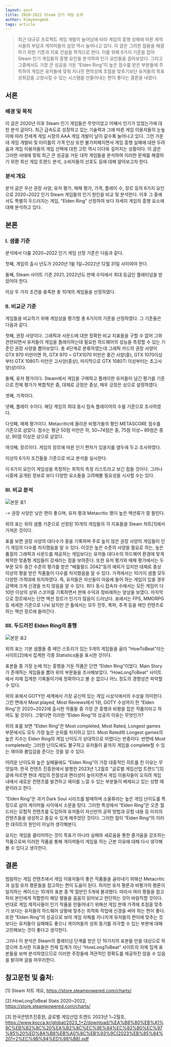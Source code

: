 ```yaml
---
layout: post
title: 2020~2022 Steam 인기 게임 순위
author: Kimyeongmok
tags: article
---
```


>최근 대규모 프로젝트 게임 개발이 늘어남에 따라 게임의 흥행 성패에 따른 제작사들의 부담과 게이머들의 실망 역시 늘어나고 있다. 이 글은 그러한 점들을 해결하기 위한 기준과 지표 건설을 목적으로 한다. 이를 위해 6가지 기준을 잡아 Steam 인기 게임들의 흥행 요인을 분석하여 인기 요인들을 꼽아보았다. 그리고 그중에서도 가장 큰 성공을 거둔 “Elden Ring”이 높은 점수를 받은 부분들에 주목하여 게임은 유저들에 맞춰 지나친 편의성에 초점을 맞추기보단 유저들의 목표 성취감을 고양시킬 수 있는 시스템을 만들어내는 편이 좋다는 결론을 내렸다.

## 서론

### 배경 및 목적

이 글은 2020년 이후 Steam 인기 게임들은 무엇이었고 어째서 인기가 있었는가에 대한 분석 글이다. 최근 급속도로 성장하고 있는 기술력과 그에 따른 게임 이용자들의 눈높이에 따라 전세계 게임 시장의 AAA 게임 개발이 날이 갈수록 늘어나고 있다. 그런 가운데 게임 개발비 및 타이틀의 가격 인상 또한 불가피해지면서 게임 흥행 실패에 대한 두려움과 게임 이용자들의 게임 선택에 대한 고민 역시 더더욱 깊어지는 상황이다. 이 글은 그러한 사태에 맞춰 최근 큰 성공을 거둔 대작 게임들을 분석하여 이러한 문제를 해결하기 위한 최신 게임 트렌드 분석, 소비자들의 선호도 등에 대해 알아보고자 한다.

### 분석 개요

분석 글은 우선 권장 사양, 유저 평가, 매체 평가, 가격, 플레이 수, 장르 등의 6가지 요인으로 2020~2022 인기 Steam 게임들의 인기 원인을 비교 및 분석한다.
이후 그 중에서도 특별히 두드러지는 게임, “Elden Ring” 선정하여 보다 자세히 게임의 흥행 요소에 대해 분석하고 있다.

## 본론

### I. 샘플 기준
분석에서 다룰 2020~2022 인기 게임 선정 기준은 다음과 같다.

첫째, 게임의 출시 년도가 2020년 1윌 1일~2022년 12월 31일 사이여야 한다.

둘째, Steam 사이트 기준 2021, 2022년도 판매 수익에서 최대 등급인 플래티넘을 받았어야 한다.
        
이상 두 가지 조건을 충족한 총 10개의 게임들을 선정하였다.

### II. 비교군 기준
게임들을 비교하기 위해 게임성을 평가할 총 6가지의 기준을 선정하였다. 그 기준들은 다음과 같다.

첫째, 권장 사양이다. 그래픽과 사운드에 대한 정확한 비교 지표들을 구할 수 없어 그와 관련되면서 유저들이 게임을 플레이하는데 필요한 하드웨어의 성능을 측정할 수 있는 기준인 권장 사양을 뽑아보았다. 총 4단계로 분류하였는데 그래픽 카드의 권장 사양이 GTX 970 미만이면 하, GTX 970 ~ GTX1070 미만은 중간 사양(중), GTX 1070이상부터 GTX 1080Ti 미만은 고사양(중상), 마지막으로 GTX 1080Ti 이상부터는 초고사양(상)이다.

둘째, 유저 평가이다. Steam에서 게임을 구매하고 플레이한 유저들이 남긴 평가를 기준으로 전체 평가가 복합적은 중, 대체로 긍정은 중상, 매우 긍정은 상으로 설정하였다.

셋째, 가격이다.

넷째, 플레이 수이다. 해당 게임의 최대 동시 접속 플레이어의 수를 기준으로 조사하였다.

다섯째, 매체 평가이다. Metacritic에 올라온 비평가들의 평인 METASCORE 점수를 기준으로 삼았다. 점수는 평균 50점 미만은 하, 50~74점은 중, 75점 이상~ 89점은 중상, 90점 이상은 상으로 삼았다.

여섯째, 장르이다. 게임의 장르에 따른 인기 편차가 있을지를 염두에 두고 조사하였다.

이상의 6가지 조건들을 기준으로 비교 분석을 실시한다.

이 6가지 요인이 게임성을 측정하는 최적의 측정 리스트라고 보긴 힘들 것이다. 그러나 시중에 공개된 정보로 보다 다양한 요소들을 고려해볼 필요성을 시사할 수는 있다.


### III. 비교 분석

![본문 표1](../images/20231003/01.png)

->	권장 사양은 낮은 편이 좋으며, 유저 평과 Metacritic 평이 높은 액션류가 잘 팔린다.

위의 표는 위의 샘플 기준으로 선정된 10개의 게임들의 각 지표들을 Steam 차트[1]에서 가져온 것이다.

표를 보면 권장 사양의 대다수가 중을 기록하며 주로 높지 않은 권장 사양의 게임들이 인기 게임의 다수를 차지했음을 알 수 있다. 이것은 높은 수준의 사양을 필요로 하는, 높은 품질의 그래픽과 사운드를 제공하는 게임보다는 유저들 대다수의 하드웨어 환경에 맞게 제작한 맞춤형 게임들이 강세라는 점을 보여준다. 또한 유저 평가와 매체 평가에서는 두 부문 모두 중간 수준의 평가를 받은 “배틀필드 2042”등의 예외가 있지만 대체로 중상 이상의 평을 받은 작품들이 다수를 차지했음을 알 수 있다. 가격에서는 10가지 샘플 모두 다양한 가격대에 위치하였다. 즉, 유저들은 자신들이 마음에 들어 하는 게임이 있을 경우 금액에 크게 신경을 쓰지 않음을 알 수 있다. 최다 동시 접속자 수에서는 모든 게임이 다 10만 이상의 상위 스코어를 기록하면서 판매 수익과 정비례하는 양상을 보였다. 마지막으로 장르에서는 단연 액션 장르가 인기가 많음이 드러났다. 표에서는 FPS, MMORPG 등 세세한 기준으로 나눠 놨지만 큰 틀에서는 모두 전투, 폭파, 추격 등을 메인 컨텐츠로 하는 액션 장르에 들어간다.


### IIII. 두드러진 Elden Ring의 흥행

![본문 표2](../images/20231003/02.png)

위의 표는 기본 샘플들 중 메인 스토리가 있는 5개의 게임들을 골라 "HowToBeat"라는 사이트[2]에서 집계한 각종 Statistics들을 표시한 것이다.


표본들 중 가장 눈에 띄는 흥행을 거둔 작품은 단연 “Elden Ring”이었다. Main Story가 존재하는 게임들을 뽑아 위의 부문들을 조사해보았다. “HowLongToBeat” 사이트에서 자체 집계한 기록들이기에 정확하다고 볼 순 없으나 어느 정도의 경향성은 파악할 수 있다.

위의 표에서 GOTY란 세계에서 가장 공신력 있는 게임 시상식에서의 수상을 의미한다. 그런 면에서 Most played, Most Reviews에서 1위, GOTY 수상까지 한 “Elden Ring”은 2020~2022에 출시한 작품들 중 가장 큰 흥행과 비평을 잡은 작품이라고 하여도 될 것이다. 그렇다면 이러한 “Elden Ring”의 성공의 이유는 무엇인가?

위의 표를 보면 “Elden Ring”은 Most completed, Most Rated, Longest games 부문에서도 모두 가장 높은 순위를 차지하고 있다. Most Rated와 Longest games의 높은 지수는 Elden Ring의 게임 난이도가 상대적으로 어렵다는 반증이다. 반면에 Most completed는 그러한 난이도에도 불구하고 유저들이 끝까지 게임을 complete할 수 있는 재미와 몰입감을 준다는 것을 알 수 있다.

어려운 난이도와 높은 실패율에도 “Elden Ring”이 가장 대중적인 히트를 친 이유는 무엇일까. 한국 컨텐츠 진흥원에서 발행한 2023년 1,2월호 "글로벌 게임산업 트렌드"[3] 글에 따르면 현대 게임의 친절성과 편리성이 높아지면서 게임 이용자들이 오히려 게임 내에서 새로운 컨텐츠를 발견하고 재미를 느낄 수 있는 부분들이 배제되고 있는 성향 때문이라고 한다.

“Elden Ring”은 과거 Dark Soul 시리즈를 발매하며 소울류라는 높은 게임 난이도를 특징으로 삼아 게이머들 사이에서 소문을 탔다. 그러한 특성에서 “Elden Ring”은 오픈 월드라는 모험적 컨텐츠를 도입하여 유저들이 자신만의 공략 방법과 모험 내용 등 미지의 컨텐츠들을 생성하고 즐길 수 있게 해주었던 것이다. 그러한 점이 “Elden Ring”의 이러한 대히트의 원인이 아닐까 생각해본다.

요지는 게임을 클리어하는 것이 목표가 아니라 실패와 새로움을 통한 즐거움을 강조하는 작품으로써 이러한 작품을 통해 게이머들이 게임을 하는 근본 이유에 대해 다시 생각해 볼 수 있다고 생각한다.

## 결론
범람하는 게임 컨텐츠에서 게임 이용자들이 좋은 작품들을 골라내기 위해선 Metacritic과 실질 유저 평론들을 참고하는 편이 도움이 된다. 하지만 유저 평론과 비평가의 평론이 일치하는 케이스는 10개의 표본 중 딱 절반인 5개에 불과했다. 따라서 여러 평들을 참고하되 본인에게 적합한지 해당 평들을 꼼꼼히 읽어보고 판단하는 것이 바람직할 것이다. 반대로 게임 제작사들이 인기 작품을 만들어내기 위해선 게임 판매 가격에 초점을 맞추기 보다는 유저들의 하드웨어 상황에 맞추는 최적화 작업에 신경을 써야 하는 편이 좋다. 또한 “Elden Ring”의 성공으로 보아 게임 자체를 지나치게 유저들의 편이에 맞추는 것 보다는 유저들이 실패해도 좋으니 게이머들의 성취 동기를 자극할 수 있는 부분에 대해 고민해보는 것이 좋다고 생각한다.
	
그러나 이 분석은 Steam의 플래티넘 단계를 받은 단 10가지의 표본들 만을 대상으로 하였으며 조사한 지표들은 전체 집계가 아닌 “HowLongToBeat” 사이트의 자체 집계 표본들을 보며 분석하였으므로 이러한 주장들에 객관적인 정확도를 제공하진 않을 수 있음을 밝히며 글을 마무리한다.

## 참고문헌 및 출처:
[1] Steam 차트 개요, https://store.steampowered.com/charts/

[2] HowLongToBeat Stats 2020~2022, https://store.steampowered.com/charts/

[3] 한국콘텐츠진흥원, 글로벌 게임산업 트렌드 2023년 1~2월호, https://www.kocca.kr/global/2023_1+2/download/%EA%B8%80%EB%A1%9C%EB%B2%8C%20%EA%B2%8C%EC%9E%84%EC%82%B0%EC%97%85%20%ED%8A%B8%EB%A0%8C%EB%93%9C(2023%EB%85%84%201+2%EC%9B%94%ED%98%B8).pdf
